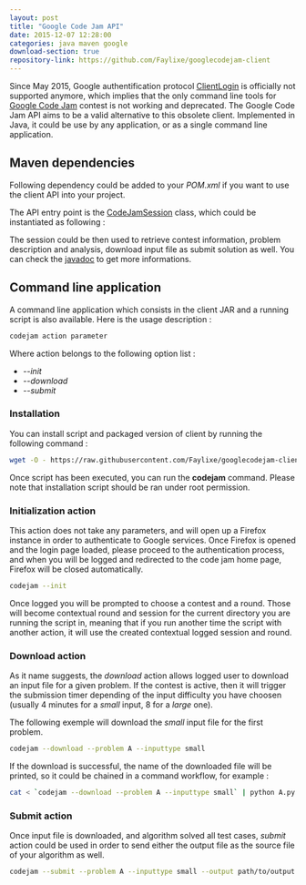 ```yaml
---
layout: post
title: "Google Code Jam API"
date: 2015-12-07 12:28:00
categories: java maven google
download-section: true
repository-link: https://github.com/Faylixe/googlecodejam-client
---
```


Since May 2015, Google authentification protocol [ClientLogin](https://developers.google.com/identity/protocols/AuthForInstalledApps) is officially not supported anymore, which implies that the only command line tools for [Google Code Jam](https://code.google.com/codejam) contest is not working and deprecated. The Google Code Jam API aims to be a valid alternative to this obsolete client. Implemented in Java, it could be use by any application, or as a single command line application.

## Maven dependencies

Following dependency could be added to your *POM.xml* if you want to use the client API into your project.

<script src="https://gist.github.com/Faylixe/d2f3e11197b8bdd94fcd.js"></script>

The API entry point is the [CodeJamSession](http://faylixe.fr/googlecodejam-client/apidocs/fr/faylixe/googlecodejam/client/CodeJamSession.html) class, which could be instantiated as following :

<script src="https://gist.github.com/Faylixe/d662a59ff7e81e19fddc.js"></script>

The session could be then used to retrieve contest information, problem description and analysis, download input file
as submit solution as well. You can check the [javadoc](http://faylixe.fr/googlecodejam-client/apidocs) to get more informations.

## Command line application

A command line application which consists in the client JAR and a running script is also available. Here is the usage description :

```bash
codejam action parameter
```

Where action belongs to the following option list :

* *--init*
* *--download*
* *--submit*

### Installation

You can install script and packaged version of client by running the following command :

```bash
wget -O - https://raw.githubusercontent.com/Faylixe/googlecodejam-client/master/scripts/install | bash
```

Once script has been executed, you can run the **codejam** command. Please note that installation script should be ran under root permission.

### Initialization action

This action does not take any parameters, and will open up a Firefox instance
in order to authenticate to Google services. Once Firefox is opened and the login page loaded,
please proceed to the authentication process, and when you will be logged and redirected
to the code jam home page, Firefox will be closed automatically.

```bash
codejam --init
```

Once logged you will be prompted to choose a contest and a round. Those will become contextual round and session
for the current directory you are running the script in, meaning that if you run another time the script with another
action, it will use the created contextual logged session and round.

### Download action

As it name suggests, the *download* action allows logged user to download an input file for a given problem.
If the contest is active, then it will trigger the submission timer depending of the input difficulty you have
choosen (usually 4 minutes for a *small* input, 8 for a *large* one).

The following exemple will download the *small* input file for the first problem.

```bash
codejam --download --problem A --inputtype small
```

If the download is successful, the name of the downloaded file will be printed, so it could be chained in a command workflow, for example :

```bash
cat < `codejam --download --problem A --inputtype small` | python A.py
```
### Submit action

Once input file is downloaded, and algorithm solved all test cases, *submit* action could be used in order
to send either the output file as the source file of your algorithm as well.

```bash
codejam --submit --problem A --inputtype small --output path/to/output --sourcefile path/to/sourcefile
```
